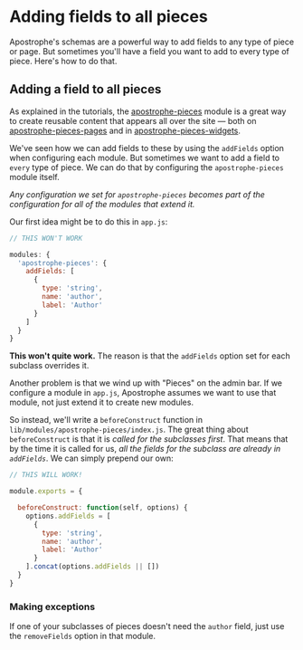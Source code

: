 # Adding fields to all pieces

Apostrophe's schemas are a powerful way to add fields to any type of piece or page. But sometimes you'll have a field you want to add to every type of piece. Here's how to do that.

## Adding a field to all pieces

As explained in the tutorials, the [apostrophe-pieces](/modules/apostrophe-pieces/README.md) module is a great way to create reusable content that appears all over the site — both on [apostrophe-pieces-pages](/modules/apostrophe-pieces-pages/README.md) and in [apostrophe-pieces-widgets](/modules/apostrophe-pieces-widgets/README.md).

We've seen how we can add fields to these by using the `addFields` option when configuring each module. But sometimes we want to add a field to `every` type of piece. We can do that by configuring the `apostrophe-pieces` module itself.

*Any configuration we set for `apostrophe-pieces` becomes part of the configuration for all of the modules that extend it.*

Our first idea might be to do this in `app.js`:

```javascript
// THIS WON'T WORK

modules: {
  'apostrophe-pieces': {
    addFields: [
      {
        type: 'string',
        name: 'author',
        label: 'Author'
      }
    ]
  }
}
```

**This won't quite work.** The reason is that the `addFields` option set for each subclass overrides it.

Another problem is that we wind up with "Pieces" on the admin bar. If we configure a module in `app.js`, Apostrophe assumes we want to use that module, not just extend it to create new modules.

So instead, we'll write a `beforeConstruct` function in `lib/modules/apostrophe-pieces/index.js`. The great thing about `beforeConstruct` is that it is *called for the subclasses first*. That means that by the time it is called for us, *all the fields for the subclass are already in `addFields`*. We can simply prepend our own:


```javascript
// THIS WILL WORK!

module.exports = {

  beforeConstruct: function(self, options) {
    options.addFields = [
      {
        type: 'string',
        name: 'author',
        label: 'Author'
      }
    ].concat(options.addFields || [])
  }
}
```

### Making exceptions

If one of your subclasses of pieces doesn't need the `author` field, just use the `removeFields` option in that module.

